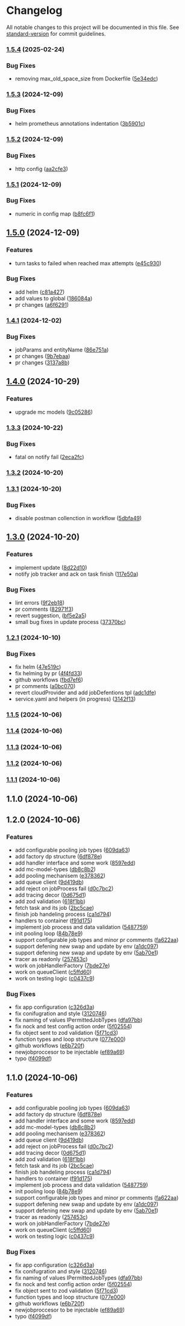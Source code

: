 # Changelog

All notable changes to this project will be documented in this file. See [standard-version](https://github.com/conventional-changelog/standard-version) for commit guidelines.

### [1.5.4](https://github.com/MapColonies/polygon-parts-worker/compare/v1.5.3...v1.5.4) (2025-02-24)


### Bug Fixes

* removing max_old_space_size from Dockerfile ([5e34edc](https://github.com/MapColonies/polygon-parts-worker/commit/5e34edc4b7204a1c031b6c0c6dcf92ecfa98aa03))

### [1.5.3](https://github.com/MapColonies/polygon-parts-worker/compare/v1.5.2...v1.5.3) (2024-12-09)


### Bug Fixes

* helm prometheus annotations indentation ([3b5901c](https://github.com/MapColonies/polygon-parts-worker/commit/3b5901c842969ffe916db4ed1379077d1fe8c8fd))

### [1.5.2](https://github.com/MapColonies/polygon-parts-worker/compare/v1.5.1...v1.5.2) (2024-12-09)


### Bug Fixes

* http config ([aa2cfe3](https://github.com/MapColonies/polygon-parts-worker/commit/aa2cfe3b6b4c72ab6c8ff533d132c2ac9aecdf42))

### [1.5.1](https://github.com/MapColonies/polygon-parts-worker/compare/v1.5.0...v1.5.1) (2024-12-09)


### Bug Fixes

* numeric in config map ([b8fc6f1](https://github.com/MapColonies/polygon-parts-worker/commit/b8fc6f1d26fdea476b19f2cb5d8f73727b30c9eb))

## [1.5.0](https://github.com/MapColonies/polygon-parts-worker/compare/v1.4.1...v1.5.0) (2024-12-09)


### Features

* turn tasks to failed when reached max attempts ([e45c930](https://github.com/MapColonies/polygon-parts-worker/commit/e45c930753fdf2d54f97fb89e9b4f7e6ab0058b0))


### Bug Fixes

* add helm ([c81a427](https://github.com/MapColonies/polygon-parts-worker/commit/c81a42736d5fdf48a7126c7b1d44b3e53a7c26f2))
* add values to global ([186084a](https://github.com/MapColonies/polygon-parts-worker/commit/186084a241d921e72b5f03492fa2158c3e77b65b))
* pr changes ([a6f6291](https://github.com/MapColonies/polygon-parts-worker/commit/a6f6291069ed5295288ecd93f095a97ffd226f56))

### [1.4.1](https://github.com/MapColonies/polygon-parts-worker/compare/v1.4.0...v1.4.1) (2024-12-02)


### Bug Fixes

* jobParams and entityName ([86e751a](https://github.com/MapColonies/polygon-parts-worker/commit/86e751a1e7b423ee6fb8e97cce508eff36d3c0c3))
* pr changes ([9b7ebaa](https://github.com/MapColonies/polygon-parts-worker/commit/9b7ebaadd56d7962900b8c538826627abbed7d7c))
* pr changes ([3137a8b](https://github.com/MapColonies/polygon-parts-worker/commit/3137a8bd5f217eb626c408c6f4dca899e7cd115e))

## [1.4.0](https://github.com/MapColonies/polygon-parts-worker/compare/v1.3.3...v1.4.0) (2024-10-29)


### Features

* upgrade mc models ([9c05286](https://github.com/MapColonies/polygon-parts-worker/commit/9c05286290685f171912aff3aed42a7c7206cb53))

### [1.3.3](https://github.com/MapColonies/polygon-parts-worker/compare/v1.3.2...v1.3.3) (2024-10-22)


### Bug Fixes

* fatal on notify fail ([2eca2fc](https://github.com/MapColonies/polygon-parts-worker/commit/2eca2fcfccb6869f8de10929553b63832c622342))

### [1.3.2](https://github.com/MapColonies/polygon-parts-worker/compare/v1.3.1...v1.3.2) (2024-10-20)

### [1.3.1](https://github.com/MapColonies/polygon-parts-worker/compare/v1.3.0...v1.3.1) (2024-10-20)


### Bug Fixes

* disable postman collenction in workflow ([5dbfa49](https://github.com/MapColonies/polygon-parts-worker/commit/5dbfa49d6ad3177b43a68e11ff681073997392e1))

## [1.3.0](https://github.com/MapColonies/polygon-parts-worker/compare/v1.2.1...v1.3.0) (2024-10-20)


### Features

* implement update ([8d22d10](https://github.com/MapColonies/polygon-parts-worker/commit/8d22d10cf168b52779f68bf3ce5a1c1ce0629a60))
* notify job tracker and ack  on task finish ([117e50a](https://github.com/MapColonies/polygon-parts-worker/commit/117e50a259cfe686bf9284a721876fae4e31a694))


### Bug Fixes

* lint errors ([9f2eb18](https://github.com/MapColonies/polygon-parts-worker/commit/9f2eb189ce0fb9dfc7ebf9d4a961241a445f09b7))
* pr comments ([82971f3](https://github.com/MapColonies/polygon-parts-worker/commit/82971f373e0b649408cbf1f37390cffbe3c430fb))
* revert suggestion, ([bf5e2a5](https://github.com/MapColonies/polygon-parts-worker/commit/bf5e2a5989664642b5a44e9eef254e42362cfc53))
* small bug fixes in update process ([37370bc](https://github.com/MapColonies/polygon-parts-worker/commit/37370bc5da3059b69f59fc73fd5a67de94c4c9b3))

### [1.2.1](https://github.com/MapColonies/polygon-parts-worker/compare/v1.2.0...v1.2.1) (2024-10-10)


### Bug Fixes

* fix helm ([47e519c](https://github.com/MapColonies/polygon-parts-worker/commit/47e519c49827a48dedbd4d47d6b1eb6073d39cf7))
* fix helming by pr ([4f4fd33](https://github.com/MapColonies/polygon-parts-worker/commit/4f4fd336de9db6457b25db1bb4be9e643f380d09))
* github workflows ([fbd7ef6](https://github.com/MapColonies/polygon-parts-worker/commit/fbd7ef6e73176a38f1b0afc7904cd05a9cd7d190))
* pr comments ([a0bc070](https://github.com/MapColonies/polygon-parts-worker/commit/a0bc0702d9b93f3c0f4a0b9c21e269ff91e00c91))
* revert cloudProvider and add jobDefentions tpl ([adc1dfe](https://github.com/MapColonies/polygon-parts-worker/commit/adc1dfed83a0f226bdf3673219228c2dc276e700))
* service.yaml and helpers (in progress) ([3142f13](https://github.com/MapColonies/polygon-parts-worker/commit/3142f1387b964d72cbcdd9956807cf8eba776d21))

### [1.1.5](https://github.com/MapColonies/polygon-parts-worker/compare/v1.1.4...v1.1.5) (2024-10-06)

### [1.1.4](https://github.com/MapColonies/polygon-parts-worker/compare/v1.1.3...v1.1.4) (2024-10-06)

### [1.1.3](https://github.com/MapColonies/polygon-parts-worker/compare/v1.1.2...v1.1.3) (2024-10-06)

### [1.1.2](https://github.com/MapColonies/polygon-parts-worker/compare/v1.1.1...v1.1.2) (2024-10-06)

### [1.1.1](https://github.com/MapColonies/polygon-parts-worker/compare/v1.1.0...v1.1.1) (2024-10-06)

## 1.1.0 (2024-10-06)

## 1.2.0 (2024-10-06)


### Features

* add configurable pooling job types ([609da63](https://github.com/MapColonies/polygon-parts-worker/commit/609da637c2b2f9dfb74ea6d283bd1b4b6b833b29))
* add factory dp structure ([6df878e](https://github.com/MapColonies/polygon-parts-worker/commit/6df878e4a57456a4c40a9a2b1b6d332763a015e1))
* add handler interface and some work ([8597edd](https://github.com/MapColonies/polygon-parts-worker/commit/8597edd3b98fc3a9c88d2d2315af5244395c46a9))
* add mc-model-types ([db8c8b2](https://github.com/MapColonies/polygon-parts-worker/commit/db8c8b2de69ce94726972807ec33a7765096dc82))
* add pooling mechanisem ([e378362](https://github.com/MapColonies/polygon-parts-worker/commit/e37836231dc733fa239afe840f04ff74d772d203))
* add queue client ([9d419db](https://github.com/MapColonies/polygon-parts-worker/commit/9d419dbf7f69f8e7baa9f125878f36e256c8cbfd))
* add reject on jobProcess fail ([d0c7bc2](https://github.com/MapColonies/polygon-parts-worker/commit/d0c7bc290313ab821292afe94617baa106d06a2d))
* add tracing decor ([0d675d1](https://github.com/MapColonies/polygon-parts-worker/commit/0d675d1496d5b0b4345432e6d09bf1367c53a6bf))
* add zod validation ([618f1bb](https://github.com/MapColonies/polygon-parts-worker/commit/618f1bbe4a09594a4d05d35fa9fdaea0f9fd7c17))
* fetch task and its job ([2bc5cae](https://github.com/MapColonies/polygon-parts-worker/commit/2bc5caead474e8f3bae3d27ff90893376028f307))
* finish job handeling process ([ca1d794](https://github.com/MapColonies/polygon-parts-worker/commit/ca1d7942eba53ee780c54c2ae8bce672c05c43d1))
* handlers to container ([f91d175](https://github.com/MapColonies/polygon-parts-worker/commit/f91d1753bd0d97c867670d6eb66fe5306a965a54))
* implement job process and data validation ([5487759](https://github.com/MapColonies/polygon-parts-worker/commit/548775978b078387f5371be0c148c2cbc25fe2ea))
* init pooling loop ([84b78e9](https://github.com/MapColonies/polygon-parts-worker/commit/84b78e940857db645191d9904a6fc5d882eb202d))
* support configurable job types and minor pr comments ([fa622aa](https://github.com/MapColonies/polygon-parts-worker/commit/fa622aa3454c2754f48c7e1ba652d37808e24584))
* support defening new swap and update by env ([a1dc097](https://github.com/MapColonies/polygon-parts-worker/commit/a1dc09770f3a78ec5183e25d92012cb5ae8cede8))
* support defening new swap and update by env ([5ab70e1](https://github.com/MapColonies/polygon-parts-worker/commit/5ab70e1dd6fda8a478a7b050bbb0d5a513746462))
* tracer as readonly ([257453c](https://github.com/MapColonies/polygon-parts-worker/commit/257453c0b8a3fa934fcfbc03f1b1831be6e27985))
* work on jobHandlerFactory ([7bde27e](https://github.com/MapColonies/polygon-parts-worker/commit/7bde27e50ca906a997b8d2f83c4c37d30d747a8a))
* work on queueClient ([c5ffd60](https://github.com/MapColonies/polygon-parts-worker/commit/c5ffd602b326f70d73e06cf35b9f496bc590cdfa))
* work on testing logic ([c0437c9](https://github.com/MapColonies/polygon-parts-worker/commit/c0437c9401d5ad032f340211b608062507218c63))


### Bug Fixes

* fix app configuration ([c326d3a](https://github.com/MapColonies/polygon-parts-worker/commit/c326d3a82e307a39cbefdf2b348e7cf5a887c53c))
* fix conifugration and style ([3120746](https://github.com/MapColonies/polygon-parts-worker/commit/3120746678ecd6e317d0bd20d633abfa44bdf714))
* fix naming of values IPermittedJobTypes ([dfa97bb](https://github.com/MapColonies/polygon-parts-worker/commit/dfa97bb446d82d499aac0218b1e6a15064e76b2e))
* fix nock and test config action order ([5f02554](https://github.com/MapColonies/polygon-parts-worker/commit/5f02554325da72f2acca70e579288aa4625eb6ce))
* fix object sent to zod validation ([5f71cd3](https://github.com/MapColonies/polygon-parts-worker/commit/5f71cd34662d5dbc466791623419603ed97a88b1))
* function types and loop structure ([077e000](https://github.com/MapColonies/polygon-parts-worker/commit/077e000d6d21afe2acc91b5f2e17604c06f8862e))
* github workflows ([e6b720f](https://github.com/MapColonies/polygon-parts-worker/commit/e6b720f7f54af85271ac46332e7152faf8e14fa7))
* newjobproccesor to be injectable ([ef89a69](https://github.com/MapColonies/polygon-parts-worker/commit/ef89a6911a81ed633d3c2d191fdcb8d3a06f58ab))
* typo ([f4099df](https://github.com/MapColonies/polygon-parts-worker/commit/f4099dfb22a0943f03baf88bcb62f700f0d0bab4))

## 1.1.0 (2024-10-06)


### Features

* add configurable pooling job types ([609da63](https://github.com/MapColonies/polygon-parts-worker/commit/609da637c2b2f9dfb74ea6d283bd1b4b6b833b29))
* add factory dp structure ([6df878e](https://github.com/MapColonies/polygon-parts-worker/commit/6df878e4a57456a4c40a9a2b1b6d332763a015e1))
* add handler interface and some work ([8597edd](https://github.com/MapColonies/polygon-parts-worker/commit/8597edd3b98fc3a9c88d2d2315af5244395c46a9))
* add mc-model-types ([db8c8b2](https://github.com/MapColonies/polygon-parts-worker/commit/db8c8b2de69ce94726972807ec33a7765096dc82))
* add pooling mechanisem ([e378362](https://github.com/MapColonies/polygon-parts-worker/commit/e37836231dc733fa239afe840f04ff74d772d203))
* add queue client ([9d419db](https://github.com/MapColonies/polygon-parts-worker/commit/9d419dbf7f69f8e7baa9f125878f36e256c8cbfd))
* add reject on jobProcess fail ([d0c7bc2](https://github.com/MapColonies/polygon-parts-worker/commit/d0c7bc290313ab821292afe94617baa106d06a2d))
* add tracing decor ([0d675d1](https://github.com/MapColonies/polygon-parts-worker/commit/0d675d1496d5b0b4345432e6d09bf1367c53a6bf))
* add zod validation ([618f1bb](https://github.com/MapColonies/polygon-parts-worker/commit/618f1bbe4a09594a4d05d35fa9fdaea0f9fd7c17))
* fetch task and its job ([2bc5cae](https://github.com/MapColonies/polygon-parts-worker/commit/2bc5caead474e8f3bae3d27ff90893376028f307))
* finish job handeling process ([ca1d794](https://github.com/MapColonies/polygon-parts-worker/commit/ca1d7942eba53ee780c54c2ae8bce672c05c43d1))
* handlers to container ([f91d175](https://github.com/MapColonies/polygon-parts-worker/commit/f91d1753bd0d97c867670d6eb66fe5306a965a54))
* implement job process and data validation ([5487759](https://github.com/MapColonies/polygon-parts-worker/commit/548775978b078387f5371be0c148c2cbc25fe2ea))
* init pooling loop ([84b78e9](https://github.com/MapColonies/polygon-parts-worker/commit/84b78e940857db645191d9904a6fc5d882eb202d))
* support configurable job types and minor pr comments ([fa622aa](https://github.com/MapColonies/polygon-parts-worker/commit/fa622aa3454c2754f48c7e1ba652d37808e24584))
* support defening new swap and update by env ([a1dc097](https://github.com/MapColonies/polygon-parts-worker/commit/a1dc09770f3a78ec5183e25d92012cb5ae8cede8))
* support defening new swap and update by env ([5ab70e1](https://github.com/MapColonies/polygon-parts-worker/commit/5ab70e1dd6fda8a478a7b050bbb0d5a513746462))
* tracer as readonly ([257453c](https://github.com/MapColonies/polygon-parts-worker/commit/257453c0b8a3fa934fcfbc03f1b1831be6e27985))
* work on jobHandlerFactory ([7bde27e](https://github.com/MapColonies/polygon-parts-worker/commit/7bde27e50ca906a997b8d2f83c4c37d30d747a8a))
* work on queueClient ([c5ffd60](https://github.com/MapColonies/polygon-parts-worker/commit/c5ffd602b326f70d73e06cf35b9f496bc590cdfa))
* work on testing logic ([c0437c9](https://github.com/MapColonies/polygon-parts-worker/commit/c0437c9401d5ad032f340211b608062507218c63))


### Bug Fixes

* fix app configuration ([c326d3a](https://github.com/MapColonies/polygon-parts-worker/commit/c326d3a82e307a39cbefdf2b348e7cf5a887c53c))
* fix conifugration and style ([3120746](https://github.com/MapColonies/polygon-parts-worker/commit/3120746678ecd6e317d0bd20d633abfa44bdf714))
* fix naming of values IPermittedJobTypes ([dfa97bb](https://github.com/MapColonies/polygon-parts-worker/commit/dfa97bb446d82d499aac0218b1e6a15064e76b2e))
* fix nock and test config action order ([5f02554](https://github.com/MapColonies/polygon-parts-worker/commit/5f02554325da72f2acca70e579288aa4625eb6ce))
* fix object sent to zod validation ([5f71cd3](https://github.com/MapColonies/polygon-parts-worker/commit/5f71cd34662d5dbc466791623419603ed97a88b1))
* function types and loop structure ([077e000](https://github.com/MapColonies/polygon-parts-worker/commit/077e000d6d21afe2acc91b5f2e17604c06f8862e))
* github workflows ([e6b720f](https://github.com/MapColonies/polygon-parts-worker/commit/e6b720f7f54af85271ac46332e7152faf8e14fa7))
* newjobproccesor to be injectable ([ef89a69](https://github.com/MapColonies/polygon-parts-worker/commit/ef89a6911a81ed633d3c2d191fdcb8d3a06f58ab))
* typo ([f4099df](https://github.com/MapColonies/polygon-parts-worker/commit/f4099dfb22a0943f03baf88bcb62f700f0d0bab4))
